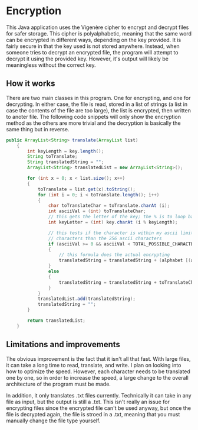# Encryption
This Java application uses the Vigenère cipher to encrypt and decrypt files for safer storage. This cipher is polyalphabetic, meaning that the same word can be encrypted in different ways, depending on the key provided. It is fairly secure in that the key used is not stored anywhere. Instead, when someone tries to decrypt an encrypted file, the program will attempt to decrypt it using the provided key. However, it's output will likely be meaningless without the correct key.

## How it works
There are two main classes in this program. One for encrypting, and one for decrypting. In either case, the file is read, stored in a list of strings (a list in case the contents of the file are too large), the list is encrypted, then written to anoter file. The following code snippets will only show the encryption method as the others are more trivial and the decryption is basically the same thing but in reverse.

```Java
public ArrayList<String> translate(ArrayList list)
    {
        int keyLength = key.length();
        String toTranslate;
        String translatedString = "";
        ArrayList<String> translatedList = new ArrayList<String>();

        for (int x = 0; x < list.size(); x++)
        {
            toTranslate = list.get(x).toString();
            for (int i = 0; i < toTranslate.length(); i++)
            {
                char toTranslateChar = toTranslate.charAt (i);
                int asciiVal = (int) toTranslateChar;
                // this gets the letter of the key; the % is to loop back around if i > length of key - 1
                int keyLetter = (int) key.charAt (i % keyLength);

                // this tests if the character is within my ascii limit, I am not currently supporting more
                // characters than the 256 ascii characters
                if (asciiVal >= 0 && asciiVal < TOTAL_POSSIBLE_CHARACTERS)
                {
                    // this formula does the actual encrypting
                    translatedString = translatedString + (alphabet [(asciiVal + keyLetter + TOTAL_POSSIBLE_CHARACTERS) % (TOTAL_POSSIBLE_CHARACTERS)]);
                }
                else
                {
                    translatedString = translatedString + toTranslateChar;
                }
            }
            translatedList.add(translatedString);
            translatedString = "";
        }

        return translatedList;
    }
```

## Limitations and improvements
The obvious improvement is the fact that it isn't all that fast. With large files, it can take a long time to read, translate, and write. I plan on looking into how to optimize the speed. However, each character needs to be translated one by one, so in order to increase the speed, a large change to the overall architecture of the program must be made.

In addition, it only translates .txt files currently. Technically it can take in any file as input, but the output is still a .txt. This isn't really an issue for encrypting files since the encrypted file can't be used anyway, but once the file is decrypted again, the file is stroed in a .txt, meaning that you must manually change the file type yourself.
